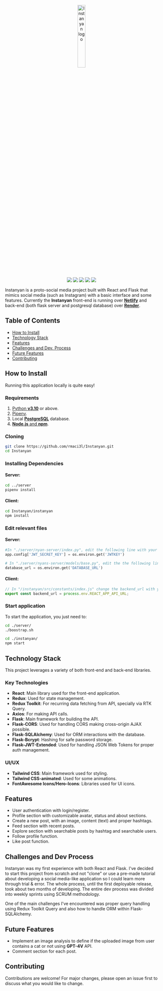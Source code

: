 
<div align="center" >
  <img src="https://github.com/rmaci3l/Instanyan/assets/148119434/4e1c20a2-df0a-4244-ae79-9d90aaeda038" style="width: 23%"  alt="Instanyan logo"/>
  <div>
    <img src="https://img.shields.io/badge/build-passing-brightgreen" />
    <img src="https://img.shields.io/badge/license-MIT-blue" />
    <img src="https://img.shields.io/badge/react-used-blue?logo=react" />
    <img src="https://img.shields.io/badge/tailwind--css-used-blue?logo=tailwindcss" />
    <img src="https://img.shields.io/badge/flask-used-grey?logo=flask&color=blue" />
  </div>
</div>



Instanyan is a proto-social media project built with React and Flask that mimics social media (such as Instagram) with a basic interface and some features. Currently the **Instanyan** front-end is running over [**Netlify**](https://netlify.com/) and back-end (both flask server and postgresql database) over [**Render**](https://render.com/).

## Table of Contents
- [How to Install](#how-to-install)
- [Technology Stack](#technology-stack)
- [Features](#features)
- [Challenges and Dev. Process](#challenges-and-dev-process)
- [Future Features](#future-features)
- [Contributing](#contributing)

## How to Install

Running this application locally is quite easy!

### Requirements


  1. [Python **v3.10**](https://www.python.org/downloads/) or above.
  2. [Pipenv](https://pypi.org/project/pipenv/#installation).
  3. Local [**PostgreSQL**](https://earthly.dev/blog/postgres-docker/) database.
  4. [**Node.js** and **npm**](https://docs.npmjs.com/downloading-and-installing-node-js-and-npm).

### Cloning

```bash
git clone https://github.com/rmaci3l/Instanyan.git
cd Instanyan
```

### Installing Dependencies

#### Server:
```bash
cd ../server
pipenv install
```

#### Client:
```bash
cd Instanyan/instanyan
npm install
```


### Edit relevant files

#### Server:

```python
#In "./server/nyan-server/index.py", edit the following line with your own JWT secret key value.
app.config['JWT_SECRET_KEY'] = os.environ.get('JWTKEY')
```

```python
# In "./server/nyans-server/models/base.py", edit the the following line with your database url.
database_url = os.environ.get('DATABASE_URL')
```

#### Client:

```javascript
// In "/instanyan/src/constants/index.js" change the backend_url with your server URL:
export const backend_url = process.env.REACT_APP_API_URL;
```

### Start application

To start the application, you just need to:

```bash
cd ./server/
./boostrap.sh
```
```bash
cd ./instanyan/
npm start
```


## Technology Stack

This project leverages a variety of both front-end and back-end libraries. 

### Key Technologies
- **React**: Main library used for the front-end application.
- **Redux**: Used for state management.
- **Redux Toolkit**: For recurring data fetching from API, specially via RTK Query.
- **Axios**: For making API calls.
- **Flask**: Main framework for building the API.
- **Flask-CORS**: Used for handling CORS making cross-origin AJAX possible.
- **Flask-SQLAlchemy**: Used for ORM interactions with the database.
- **Flask-Bcrypt**: Hashing for safe password storage.
- **Flask-JWT-Extended**: Used for handling JSON Web Tokens for proper auth management.

### UI/UX
- **Tailwind CSS**: Main framework used for styling.
- **Tailwind CSS-animated**: Used for some animations.
- **FontAwesome Icons/Hero-Icons**: Libraries used for UI icons.

## Features

- User authentication with login/register.
- Profile section with customizable avatar, status and about sections.
- Create a new post, with an image, content (text) and proper hashtags.
- Feed section with recent posts.
- Explore section with searchable posts by hashtag and searchable users.
- Follow profile function.
- Like post function.


## Challenges and Dev Process
Instanyan was my first experience with both React and Flask. I've decided to start this project from scratch and not "clone" or use a pre-made tutorial about developing a social media-like application so I could learn more through trial & error. The whole process, until the first deployable release, took about two months of developing. The entire dev process was divided into weekly sprints using SCRUM methodology.

One of the main challenges I've encountered was proper query handling using Redux Toolkit Query and also how to handle ORM within Flask-SQLAlchemy.

## Future Features
- Implement an image analysis to define if the uploaded image from user contains a cat or not using **GPT-4V** API.
- Comment section for each post.


## Contributing

Contributions are welcome! For major changes, please open an issue first to discuss what you would like to change.


